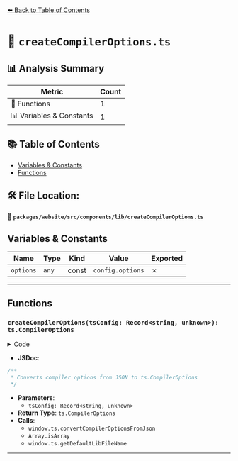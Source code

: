 [⬅️ Back to Table of Contents](../../../../../index.md)

# 📄 `createCompilerOptions.ts`

## 📊 Analysis Summary

| Metric | Count |
|--------|-------|
| 🔧 Functions | 1 |
| 📊 Variables & Constants | 1 |

## 📚 Table of Contents

- [Variables & Constants](#variables-constants)
- [Functions](#functions)

## 🛠️ File Location:
📂 **`packages/website/src/components/lib/createCompilerOptions.ts`**

## Variables & Constants

| Name | Type | Kind | Value | Exported |
|------|------|------|-------|----------|
| `options` | `any` | const | `config.options` | ✗ |


---

## Functions

### `createCompilerOptions(tsConfig: Record<string, unknown>): ts.CompilerOptions`

<details><summary>Code</summary>

```ts
export function createCompilerOptions(
  tsConfig: Record<string, unknown> = {},
): ts.CompilerOptions {
  const config = window.ts.convertCompilerOptionsFromJson(
    {
      jsx: 'preserve',
      module: 'esnext',
      target: 'esnext',
      ...tsConfig,
      allowJs: true,
      baseUrl: undefined,
      lib: Array.isArray(tsConfig.lib) ? tsConfig.lib : undefined,
      moduleDetection: undefined,
      moduleResolution: undefined,
      paths: undefined,
      plugins: undefined,
      typeRoots: undefined,
    },
    '/tsconfig.json',
  );

  const options = config.options;

  options.lib ??= [window.ts.getDefaultLibFileName(options)];

  return options;
}
```
</details>

- **JSDoc**:
```ts
/**
 * Converts compiler options from JSON to ts.CompilerOptions
 */
```

- **Parameters**:
  - `tsConfig: Record<string, unknown>`
- **Return Type**: `ts.CompilerOptions`
- **Calls**:
  - `window.ts.convertCompilerOptionsFromJson`
  - `Array.isArray`
  - `window.ts.getDefaultLibFileName`

---